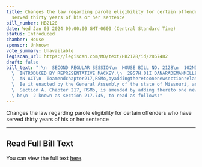 ```yaml
---
title: Changes the law regarding parole eligibility for certain offenders who have
  served thirty years of his or her sentence
bill_number: HB2128
date: Wed Jan 03 2024 00:00:00 GMT-0600 (Central Standard Time)
status: Introduced
chamber: House
sponsor: Unknown
vote_summary: Unavailable
legiscan_url: https://legiscan.com/MO/text/HB2128/id/2867482
draft: false
bill_text: "|\n  SECOND REGULAR SESSION\n  HOUSE BILL NO. 2128\n  102ND GENERAL ASSEMBLY\n\
  \  INTRODUCED BY REPRESENTATIVE MACKEY.\n  2957H.01I DANARADEMANMILLER,ChiefClerk\n\
  \  AN ACT\n  Toamendchapter217,RSMo,byaddingtheretoonenewsectionrelatingtoparoleeligibility.\n\
  \  Be it enacted by the General Assembly of the state of Missouri, as follows:\n\
  \  Section A. Chapter 217, RSMo, is amended by adding thereto one new section, to\
  \ be\n  2 known as section 217.745, to read as follows:"
---
```

Changes the law regarding parole eligibility for certain offenders who have served thirty years of his or her sentence

---

## Read Full Bill Text

You can view the full text [here](https://legiscan.com/MO/text/HB2128/id/2867482).

